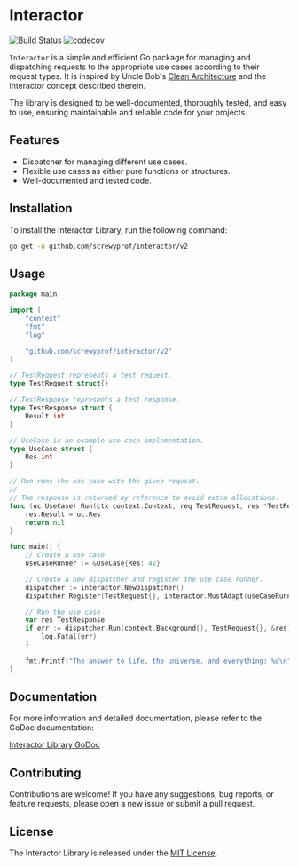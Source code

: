 # Interactor

[![Build Status](https://github.com/screwyprof/interactor/v2/actions/workflows/go.yml/badge.svg)](https://github.com/screwyprof/interactor/v2/actions/workflows/go.yml)
[![codecov](https://codecov.io/gh/screwyprof/interactor/v2/branch/main/graph/badge.svg)](https://codecov.io/gh/screwyprof/interactor/v2)

`Interactor` is a simple and efficient Go package for managing and dispatching requests to the appropriate use cases according to their request types. It is inspired by Uncle Bob's [Clean Architecture](https://blog.cleancoder.com/uncle-bob/2012/08/13/the-clean-architecture.html) and the interactor concept described therein.

The library is designed to be well-documented, thoroughly tested, and easy to use, ensuring maintainable and reliable code for your projects.

## Features

- Dispatcher for managing different use cases.
- Flexible use cases as either pure functions or structures.
- Well-documented and tested code.

## Installation
To install the Interactor Library, run the following command:

```bash
go get -u github.com/screwyprof/interactor/v2
```

## Usage

```go
package main

import (
	"context"
	"fmt"
	"log"

	"github.com/screwyprof/interactor/v2"
)

// TestRequest represents a test request.
type TestRequest struct{}

// TestResponse represents a test response.
type TestResponse struct {
	Result int
}

// UseCase is an example use case implementation.
type UseCase struct {
	Res int
}

// Run runs the use case with the given request.
//
// The response is returned by reference to avoid extra allocations.
func (uc UseCase) Run(ctx context.Context, req TestRequest, res *TestResponse) error {
	res.Result = uc.Res
	return nil
}

func main() {
	// Create a use case.
	useCaseRunner := &UseCase{Res: 42}

	// Create a new dispatcher and register the use case runner.
	dispatcher := interactor.NewDispatcher()
	dispatcher.Register(TestRequest{}, interactor.MustAdapt(useCaseRunner.Run))

	// Run the use case
	var res TestResponse
	if err := dispatcher.Run(context.Background(), TestRequest{}, &res); err != nil {
		log.Fatal(err)
	}

	fmt.Printf("The answer to life, the universe, and everything: %d\n", res.Result)
}
```

## Documentation

For more information and detailed documentation, please refer to the GoDoc documentation:

[Interactor Library GoDoc](https://pkg.go.dev/github.com/screwyprof/interactor/v2)

## Contributing

Contributions are welcome! If you have any suggestions, bug reports, or feature requests, please open a new issue or submit a pull request.

## License

The Interactor Library is released under the [MIT License](https://opensource.org/licenses/MIT).